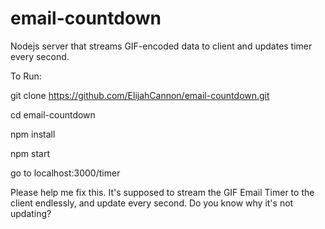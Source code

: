 # email-countdown
Nodejs server that streams GIF-encoded data to client and updates timer every second.

To Run:

git clone https://github.com/ElijahCannon/email-countdown.git

cd email-countdown

npm install

npm start

go to localhost:3000/timer

Please help me fix this. It's supposed to stream the GIF Email Timer to the client endlessly, and update every second. 
Do you know why it's not updating?

